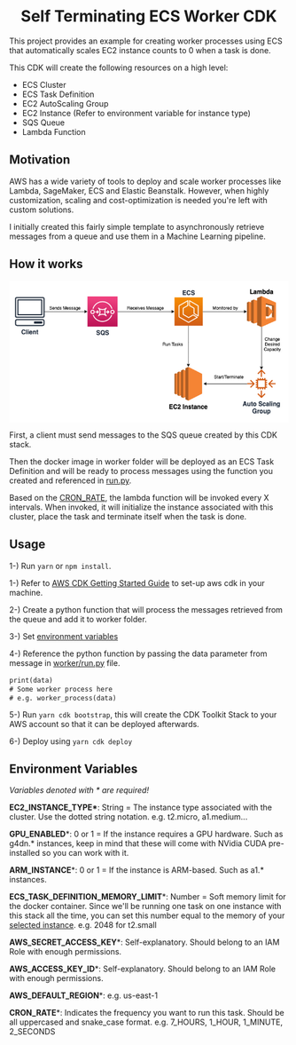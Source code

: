 <h1 align="center">Self Terminating ECS Worker CDK</h1>

This project provides an example for creating worker processes using ECS that automatically scales EC2 instance counts to 0 when a task is done.

This CDK will create the following resources on a high level:

- ECS Cluster
- ECS Task Definition
- EC2 AutoScaling Group
- EC2 Instance (Refer to environment variable for instance type)
- SQS Queue
- Lambda Function

## Motivation

AWS has a wide variety of tools to deploy and scale worker processes like Lambda, SageMaker, ECS and Elastic Beanstalk. However, when highly customization, scaling and cost-optimization is needed you're left with custom solutions.

I initially created this fairly simple template to asynchronously retrieve messages from a queue and use them in a Machine Learning pipeline.

## How it works

<img align="center" src="images/diagram.jpg"/>

First, a client must send messages to the SQS queue created by this CDK stack.

Then the docker image in worker folder will be deployed as an ECS Task Definition and will be ready to process messages using the function you created and referenced in [run.py](lib/worker/run.py).

Based on the [CRON_RATE](.env.example), the lambda function will be invoked every X intervals. When invoked, it will initialize the instance associated with this cluster, place the task and terminate itself when the task is done.

## Usage

1-) Run `yarn` or `npm install`.

1-) Refer to [AWS CDK Getting Started Guide](https://docs.aws.amazon.com/cdk/v2/guide/getting_started.html) to set-up aws cdk in your machine.

2-) Create a python function that will process the messages retrieved from the queue and add it to worker folder.

3-) Set [environment variables](#env)

4-) Reference the python function by passing the data parameter from message in [worker/run.py](lib/worker/run.py) file.

    print(data)
    # Some worker process here
    # e.g. worker_process(data)

5-) Run `yarn cdk bootstrap`, this will create the CDK Toolkit Stack to your AWS account so that it can be deployed afterwards.

6-) Deploy using `yarn cdk deploy`

<h2 id="env">Environment Variables</h2>

<p style="font-style:italic">Variables denoted with * are required!</p>

**EC2_INSTANCE_TYPE\***: String = The instance type associated with the cluster. Use the dotted string notation. e.g. t2.micro, a1.medium...

**GPU_ENABLED**\*: 0 or 1 = If the instance requires a GPU hardware. Such as g4dn.\* instances, keep in mind that these will come with NVidia CUDA pre-installed so you can work with it.

**ARM_INSTANCE**\*: 0 or 1 = If the instance is ARM-based. Such as a1.\* instances.

**ECS_TASK_DEFINITION_MEMORY_LIMIT**\*: Number = Soft memory limit for the docker container. Since we'll be running one task on one instance with this stack all the time, you can set this number equal to the memory of your [selected instance](https://aws.amazon.com/tr/ec2/instance-types/). e.g. 2048 for t2.small

**AWS_SECRET_ACCESS_KEY**\*: Self-explanatory. Should belong to an IAM Role with enough permissions.

**AWS_ACCESS_KEY_ID**\*: Self-explanatory. Should belong to an IAM Role with enough permissions.

**AWS_DEFAULT_REGION**\*: e.g. us-east-1

**CRON_RATE**\*: Indicates the frequency you want to run this task. Should be all uppercased and snake_case format. e.g. 7_HOURS, 1_HOUR, 1_MINUTE, 2_SECONDS
